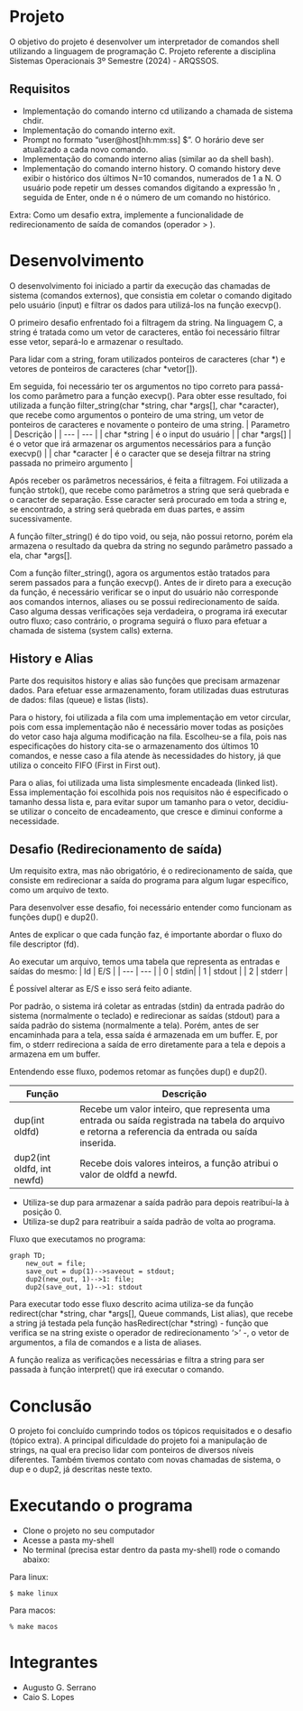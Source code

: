 # Projeto

O objetivo do projeto é desenvolver um interpretador de comandos shell utilizando a linguagem de programação C.
Projeto referente a disciplina Sistemas Operacionais 3º Semestre (2024) - ARQSSOS.

## Requisitos

- Implementação do comando interno cd utilizando a chamada de sistema chdir.
- Implementação do comando interno exit.
- Prompt no formato “user@host[hh:mm:ss] $”. O horário deve ser atualizado a cada novo comando.
- Implementação do comando interno alias (similar ao da shell bash).
- Implementação do comando interno history.
O comando history deve exibir o histórico dos últimos N=10 comandos, numerados de 1 a N. O usuário pode repetir um desses comandos digitando a expressão !n , seguida de Enter, onde n é o número de um comando no histórico.

Extra:
Como um desafio extra, implemente a funcionalidade de redirecionamento de saída de comandos (operador > ).

# Desenvolvimento

O desenvolvimento foi iniciado a partir da execução das chamadas de sistema (comandos externos), que consistia em coletar o comando digitado pelo usuário (input) e filtrar os dados para utilizá-los na função execvp().

O primeiro desafio enfrentado foi a filtragem da string. Na linguagem C, a string é tratada como um vetor de caracteres, então foi necessário filtrar esse vetor, separá-lo e armazenar o resultado.

Para lidar com a string, foram utilizados ponteiros de caracteres (char *) e vetores de ponteiros de caracteres (char *vetor[]).

Em seguida, foi necessário ter os argumentos no tipo correto para passá-los como parâmetro para a função execvp(). Para obter esse resultado, foi utilizada a função filter_string(char *string, char *args[], char *caracter), que recebe como argumentos o ponteiro de uma string, um vetor de ponteiros de caracteres e novamente o ponteiro de uma string.
| Parametro | Descrição |
| --- | --- |
| char *string | é o input do usuário |
| char *args[] | é o vetor que irá armazenar os argumentos necessários para a função execvp() |
| char *caracter | é o caracter que se deseja filtrar na string passada no primeiro argumento |

Após receber os parâmetros necessários, é feita a filtragem. Foi utilizada a função strtok(), que recebe como parâmetros a string que será quebrada e o caracter de separação. Esse caracter será procurado em toda a string e, se encontrado, a string será quebrada em duas partes, e assim sucessivamente.

A função filter_string() é do tipo void, ou seja, não possui retorno, porém ela armazena o resultado da quebra da string no segundo parâmetro passado a ela, char *args[].

Com a função filter_string(), agora os argumentos estão tratados para serem passados para a função execvp(). Antes de ir direto para a execução da função, é necessário verificar se o input do usuário não corresponde aos comandos internos, aliases ou se possui redirecionamento de saída. Caso alguma dessas verificações seja verdadeira, o programa irá executar outro fluxo; caso contrário, o programa seguirá o fluxo para efetuar a chamada de sistema (system calls) externa.

## History e Alias

Parte dos requisitos history e alias são funções que precisam armazenar dados. Para efetuar esse armazenamento, foram utilizadas duas estruturas de dados: filas (queue) e listas (lists).

Para o history, foi utilizada a fila com uma implementação em vetor circular, pois com essa implementação não é necessário mover todas as posições do vetor caso haja alguma modificação na fila. Escolheu-se a fila, pois nas especificações do history cita-se o armazenamento dos últimos 10 comandos, e nesse caso a fila atende às necessidades do history, já que utiliza o conceito FIFO (First in First out).

Para o alias, foi utilizada uma lista simplesmente encadeada (linked list). Essa implementação foi escolhida pois nos requisitos não é especificado o tamanho dessa lista e, para evitar supor um tamanho para o vetor, decidiu-se utilizar o conceito de encadeamento, que cresce e diminui conforme a necessidade.

## Desafio (Redirecionamento de saída)

Um requisito extra, mas não obrigatório, é o redirecionamento de saída, que consiste em redirecionar a saída do programa para algum lugar específico, como um arquivo de texto.

Para desenvolver esse desafio, foi necessário entender como funcionam as funções dup() e dup2().

Antes de explicar o que cada função faz, é importante abordar o fluxo do file descriptor (fd).

Ao executar um arquivo, temos uma tabela que representa as entradas e saídas do mesmo:
| Id | E/S |
| --- | --- |
| 0 | stdin|
| 1 | stdout |
| 2 | stderr |

É possível alterar as E/S e isso será feito adiante.

Por padrão, o sistema irá coletar as entradas (stdin) da entrada padrão do sistema (normalmente o teclado) e redirecionar as saídas (stdout) para a saída padrão do sistema (normalmente a tela). Porém, antes de ser encaminhada para a tela, essa saída é armazenada em um buffer. E, por fim, o stderr redireciona a saída de erro diretamente para a tela e depois a armazena em um buffer.

Entendendo esse fluxo, podemos retomar as funções dup() e dup2().

| Função | Descrição |
| --- | --- |
| dup(int oldfd) | Recebe um valor inteiro, que representa uma entrada ou saída registrada na tabela do arquivo e retorna a referencia da entrada ou saída inserida. |
| dup2(int oldfd, int newfd) | Recebe dois valores inteiros, a função atribui o valor de oldfd a newfd. |

- Utiliza-se dup para armazenar a saída padrão para depois reatribuí-la à posição 0.
- Utiliza-se dup2 para reatribuir a saída padrão de volta ao programa.

Fluxo que executamos no programa:
```mermaid
graph TD;
    new_out = file;
    save_out = dup(1)-->saveout = stdout;
    dup2(new_out, 1)-->1: file;
    dup2(save_out, 1)-->1: stdout
```

Para executar todo esse fluxo descrito acima utiliza-se da função redirect(char *string, char *args[], Queue commands, List alias), que recebe a string já testada pela função hasRedirect(char *string) - função que verifica se na string existe o operador de redirecionamento ‘>’ -, o vetor de argumentos, a fila de comandos e a lista de aliases.

A função realiza as verificações necessárias e filtra a string para ser passada à função interpret() que irá executar o comando.

# Conclusão

O projeto foi concluído cumprindo todos os tópicos requisitados e o desafio (tópico extra). A principal dificuldade do projeto foi a manipulação de strings, na qual era preciso lidar com ponteiros de diversos níveis diferentes. Também tivemos contato com novas chamadas de sistema, o dup e o dup2, já descritas neste texto.

# Executando o programa

- Clone o projeto no seu computador
- Acesse a pasta my-shell
- No terminal (precisa estar dentro da pasta my-shell) rode o comando abaixo:

Para linux:
```
$ make linux
```
Para macos:
```
% make macos
```

# Integrantes

- Augusto G. Serrano
- Caio S. Lopes
